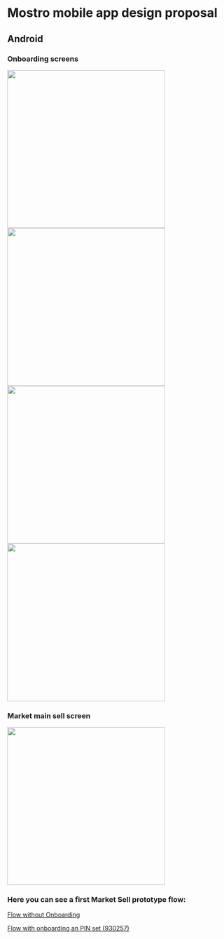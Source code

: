 # Mostro mobile app design proposal

## Android

### Onboarding screens

<img src="android/screenshots/Onboarding1.png" width="360">

<img src="android/screenshots/Onboarding2.png" width="360">

<img src="android/screenshots/Onboarding3.png" width="360">

<img src="android/screenshots/Onboarding4.png" width="360">


### Market main sell screen

<img src="android/screenshots/MarketMainSell.png" width="360">

### Here you can see a first Market Sell prototype flow:

[Flow without Onboarding](https://www.figma.com/proto/KEMkxJIirtViHKG4opCXLz/Dark-Mostro?page-id=0%3A1&type=design&node-id=56-2771&viewport=-267%2C732%2C0.28&t=6MRG9YkA1kU9IT4W-1&scaling=scale-down&starting-point-node-id=56%3A2771&show-proto-sidebar=1&mode=design)

[Flow with onboarding an PIN set (930257)](https://www.figma.com/proto/KEMkxJIirtViHKG4opCXLz/Dark-Mostro?page-id=0%3A1&type=design&node-id=1-2&viewport=-1648%2C768%2C0.41&t=bF1FvUnT4ZIRiQTS-1&scaling=scale-down&starting-point-node-id=1%3A2&show-proto-sidebar=1&mode=design)

